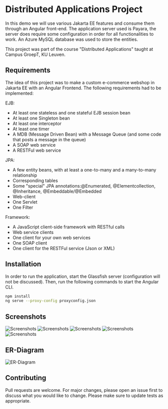 # Distributed Applications Project

In this demo we will use various Jakarta EE features and consume them through an Angular front-end. 
The application server used is Payara, the server does require some configuration in order for all functionalities to work.
An Azure MySQL database was used to store the entities. 

This project was part of the course "Distributed Applications" taught at Campus GroepT, KU Leuven.

## Requirements
The idea of this project was to make a custom e-commerce webshop in Jakarta EE with an Angular Frontend. The following requirements had to be implemented:

EJB:
- At least one stateless and one stateful EJB session bean
- At least one Singleton bean
- At least one interceptor
- At least one timer
- A MDB (Message Driven Bean) with a Message Queue (and some code that posts a message in the queue)
- A SOAP web service
- A RESTFul web service

JPA:
- A few entity beans, with at least a one-to-many and a many-to-many relationship
- Corresponding tables
- Some "special" JPA annotations:@Enumerated, @Elementcollection, @Inheritance, @Embeddable/@Embedded
- Web-client
- One Servlet
- One Filter

Framework: 
- A JavaScript client-side framework with RESTful calls
- Web service clients
- One client for your own web services
- One SOAP client
- One client for the RESTFul service (Json or XML)

## Installation

In order to run the application, start the Glassfish server (configuration will not be discussed).
Then, run the following commands to start the Angular CLI.

```bash
npm install
ng serve --proxy-config proxyconfig.json
```

## Screenshots
![Screenshots](https://imgur.com/HoWXsMC.png)
![Screenshots](https://imgur.com/CKOpF4e.png)
![Screenshots](https://imgur.com/Tnmq3Ek.png)
![Screenshots](https://imgur.com/JpWiAr2.png)
![Screenshots](https://imgur.com/6FDxLbW.png)

## ER-Diagram

![ER-Diagram](https://i.imgur.com/cVGxoM5.png)

## Contributing
Pull requests are welcome. For major changes, please open an issue first to discuss what you would like to change.
Please make sure to update tests as appropriate.

